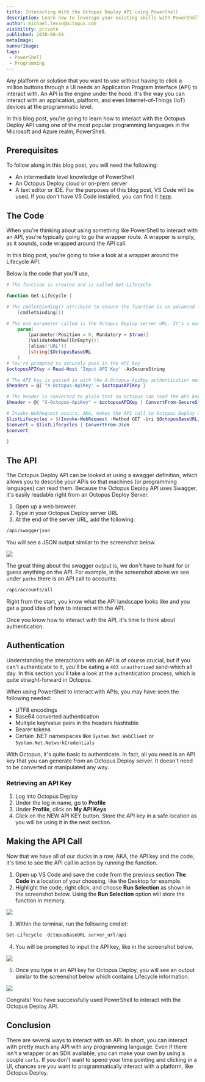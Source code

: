 ```yaml
---
title: Interacting With the Octopus Deploy API using PowerShell
description: Learn how to leverage your existing skills with PowerShell to make API related calls to Octopus Deploy
author: michael.levan@octopus.com
visibility: private
published: 2030-08-04
metaImage:
bannerImage:
tags:
 - PowerShell
 - Programming
---
```


Any platform or solution that you want to use without having to click a million buttons through a UI needs an Application Program Interface (API) to interact with. An API is the engine under the hood. It's the way you can interact with an application, platform, and even Internet-of-Things (IoT) devices at the programmatic level. 

In this blog post, you're going to learn how to interact with the Octopus Deploy API using one of the most popular programming languages in the Microsoft and Azure realm, PowerShell.

## Prerequisites

To follow along in this blog post, you will need the following:

- An intermediate level knowledge of PowerShell
- An Octopus Deploy cloud or on-prem server
- A text editor or IDE. For the purposes of this blog post, VS Code will be used. If you don't have VS Code installed, you can find it [here](https://code.visualstudio.com/download).

## The Code

When you're thinking about using something like PowerShell to interact with an API, you're typically going to go the wrapper route. A wrapper is simply, as it sounds, code wrapped around the API call.

In this blog post, you're going to take a look at a wrapper around the Lifecycle API.

Below is the code that you'll use,

```powershell
# The function is created and is called Get-Lifecycle

function Get-Lifecycle {

# The cmdletbinding() attribute to ensure the function is an advanced function, which gives us the ability to use PowerShell features like the $PSCmdlet class, error action preferences, etc.
    [cmdletbinding()]

# The one parameter called is the Octopus Deploy server URL. It's a mandatory parameter.
    param(
        [parameter(Position = 0, Mandatory = $true)]
        [ValidateNotNullOrEmpty()]
        [alias('URL')]
        [string]$OctopusBaseURL
    )
# You're prompted to securely pass in the API key
$octopusAPIKey = Read-Host 'Input API Key' -AsSecureString

# The API key is passed in with the X-Octopus-ApiKey authentication method
$headers = @{ "X-Octopus-ApiKey" = $octopusAPIKey }

# The header is converted to plain test so Octopus can read the API key
$header = @{ "X-Octopus-ApiKey" = $octopusAPIKey | ConvertFrom-SecureString -AsPlainText }

# Invoke-WebRequest occurs, AKA, makes the API call to Octopus Deploy and returns the Lifecycles
$listLifecycles = $(Invoke-WebRequest -Method GET -Uri $OctopusBaseURL/lifecycles -Headers $header).content
$convert = $listLifecycles | ConvertFrom-Json
$convert

}
```

## The API

The Octopus Deploy API can be looked at using a swagger definition, which allows you to describe your APIs so that machines (or programming languages) can read them. Because the Octopus Deploy API uses Swagger, it's easily readable right from an Octopus Deploy Server.

1. Open up a web browser.
2. Type in your Octopus Deploy server URL
3. At the end of the server URL, add the following:

```bash
/api/swaggerjson
```

  You will see a JSON output similar to the screenshot below.

![](images/1.png)

The great thing about the swagger output is, we don't have to hunt for or guess anything on the API. For example, in the screenshot above we see under `paths` there is an API call to accounts:

```bash
/api/accounts/all
```

Right from the start, you know what the API landscape looks like and you get a good idea of how to interact with the API.

Once you know how to interact with the API, it's time to think about authentication.

## Authentication

Understanding the interactions with an API is of course crucial, but if you can't authenticate to it, you'll be eating a `403 unauthorized` sand-which all day. In this section you'll take a look at the authentication process, which is quite straight-forward in Octopus.

When using PowerShell to interact with APIs, you may have seen the following needed:

- UTF8 encodings
- Base64 converted authentication
- Multiple key/value pairs in the headers hashtable
- Bearer tokens
- Certain .NET namespaces like `System.Net.WebClient` or `System.Net.NetworkCredentials`

With Octopus, it's quite basic to authenticate. In fact, all you need is an API key that you can generate from an Octopus Deploy server. It doesn't need to be converted or manipulated any way.

### Retrieving an API Key

1. Log into Octopus Deploy
2. Under the log in name, go to **Profile**
3. Under **Profile**, click on **My API Keys**
4. Click on the NEW API KEY button. Store the API key in a safe location as you will be using it in the next section.

## Making the API Call

Now that we have all of our ducks in a row, AKA, the API key and the code, it's time to see the API call in action by running the function.

1. Open up VS Code and save the code from the previous section **The Code** in a location of your choosing, like the Desktop for example.
2. Highlight the code, right click, and choose **Run Selection** as shown in the screenshot below. Using the **Run Selection** option will store the function in memory.

![](images/2.png)

  3. Within the terminal, run the following cmdlet:

```powershell
Get-Lifecycle -OctopusBaseURL server_url/api
```

  4. You will be prompted to input the API key, like in the screenshot below.

![](images/3.png)

  5. Once you type in an API key for Octopus Deploy, you will see an output similar to the screenshot below which contains Lifecycle information.

![](images/4.png)

Congrats! You have successfully used PowerShell to interact with the Octopus Deploy API.

## Conclusion

There are several ways to interact with an API. In short, you can interact with pretty much any API with any programming language. Even if there isn't a wrapper or an SDK available, you can make your own by using a couple `curls`. If you don't want to spend your time pointing and clicking in a UI, chances are you want to programmatically interact with a platform, like Octopus Deploy.